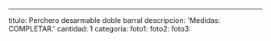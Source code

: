 ---
titulo: Perchero desarmable doble barral
descripcion: 'Medidas: COMPLETAR.'
cantidad: 1
categoria: 
foto1: 
foto2: 
foto3: 
